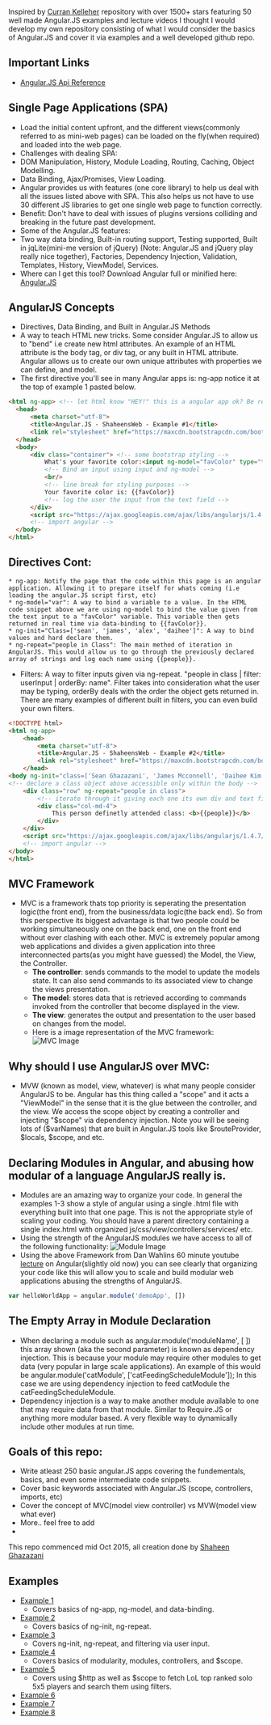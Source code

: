 Inspired by [Curran Kelleher](https://github.com/curran/portfolio) repository with over 1500+ stars featuring 50 well made Angular.JS examples and lecture videos I thought I would develop my own repository consisting of what I would consider the basics of Angular.JS and cover it via examples and a well developed github repo.

## Important Links
  * [Angular.JS Api Reference](https://docs.angularjs.org/api)

## Single Page Applications (SPA)
 * Load the initial content upfront, and the different views(commonly referred to as mini-web pages) can be loaded on the fly(when required) and loaded into the web page.
 * Challenges with dealing SPA: 
  * DOM Manipulation, History, Module Loading, Routing, Caching, Object Modelling.
  * Data Binding, Ajax/Promises, View Loading. 
 * Angular provides us with features (one core library) to help us deal with all the issues listed above with SPA. This also helps us not have to use 30 different JS libraries to get one single web page to function correctly. 
  * Benefit: Don't have to deal with issues of plugins versions colliding and breaking in the future past development.
 * Some of the Angular.JS features:
  * Two way data binding, Built-in routing support, Testing supported, Built in jqLite(mini-me version of jQuery) (Note: Angular.JS and jQuery play really nice together), Factories, Dependency Injection, Validation, Templates, History, ViewModel, Services. 
  * Where can I get this tool? Download Angular full or minified here: [Angular.JS](http://angularjs.org)

## AngularJS Concepts
 * Directives, Data Binding, and Built in Angular.JS Methods 
  * A way to teach HTML new tricks. Some consider Angular.JS to allow us to "bend" i.e create new html attributes. An example of an HTML attribute is the body tag, or div tag, or any built in HTML attribute. Angular allows us to create our own unique attributes with properties we can define, and model. 
  * The first directive you'll see in many Angular apps is: ng-app notice it at the top of example 1 pasted below. 
  ```html
 <html ng-app> <!-- let html know "HEY!" this is a angular app ok? Be ready.. -->
	<head> 
	    <meta charset="utf-8"> 
	    <title>Angular.JS - ShaheensWeb - Example #1</title>
		<link rel="stylesheet" href="https://maxcdn.bootstrapcdn.com/bootstrap/3.3.5/css/bootstrap.min.css"> 
	</head>
	<body>
		<div class="container"> <!-- some bootstrap styling --> 
		    What's your favorite color:<input ng-model="favColor" type="text"/> 
    	    <!-- Bind an input using input and ng-model -->
		    <br/> 
		    <!-- line break for styling purposes -->
    		Your favorite color is: {{favColor}} 
    		<!-- log the user the input from the text field -->
 		</div>
  		<script src="https://ajax.googleapis.com/ajax/libs/angularjs/1.4.7/angular.min.js"></script> 
  		<!-- import angular -->
	</body>
</html>
 ```
 ## Directives Cont:
 	* ng-app: Notify the page that the code within this page is an angular application. Allowing it to prepare itself for whats coming (i.e loading the angular.JS script first, etc)
 	* ng-model="var": A way to bind a variable to a value. In the HTML code snippet above we are using ng-model to bind the value given from the text input to a "favColor" variable. This variable then gets returned in real time via data-binding to {{favColor}}. 
 	* ng-init="Class=['sean', 'james', 'alex', 'daihee']": A way to bind values and hard declare them. 
 	* ng-repeat="people in Class": The main method of iteration in AngularJS. This would allow us to go through the previously declared array of strings and log each name using {{people}}. 
  * Filters: A way to filter inputs given via ng-repeat. "people in class | filter: userInput | orderBy: name". Filter takes into consideration what the user may be typing, orderBy deals with the order the object gets returned in. There are many examples of different built in filters, you can even build your own filters. 
```html
<!DOCTYPE html>
<html ng-app> 
	<head> 
    	<meta charset="utf-8"> 
    	<title>Angular.JS - ShaheensWeb - Example #2</title>
	    <link rel="stylesheet" href="https://maxcdn.bootstrapcdn.com/bootstrap/3.3.5/css/bootstrap.min.css"> 
	</head>
<body ng-init="class=['Sean Ghazazani', 'James Mcconnell', 'Daihee Kim', 'Alex Carlucci', 'Nick Corneau']">
<!-- declare a class object above accessible only within the body -->
	<div class="row" ng-repeat="people in class">  
  		<!-- iterate through it giving each one its own div and text field -->
  		<div class="col-md-4">
        	This person definetly attended class: <b>{{people}}</b>
    	</div>
    </div>
    <script src="https://ajax.googleapis.com/ajax/libs/angularjs/1.4.7/angular.min.js"></script> 
    <!-- import angular -->
</body>
</html>
 ```
## MVC Framework 
  * MVC is a framework thats top priority is seperating the presentation logic(the front end), from the business/data logic(the back end). So from this perspective its biggest advantage is that two people could be working simultaneously one on the back end, one on the front end without ever clashing with each other. MVC is extremely popular among web applications and divides a given application into three interconnected parts(as you might have guessed) the Model, the View, the Controller. 
  	* <b>The controller</b>: sends commands to the model to update the models state. It can also send commands to its associated view to change the views presentation. <br/>
  	* <b>The model</b>: stores data that is retrieved according to commands invoked from the controller that become displayed in the view. <br/>
  	* <b>The view</b>: generates the output and presentation to the user based on changes from the model. 
	* Here is a image representation of the MVC framework: <br/> 
![MVC Image](https://upload.wikimedia.org/wikipedia/commons/thumb/a/a0/MVC-Process.svg/500px-MVC-Process.svg.png)

## Why should I use AngularJS over MVC:
  * MVW (known as model, view, whatever) is what many people consider AngularJS to be. Angular has this thing called a "scope" and it acts a "ViewModel" in the sense that it is the glue between the controller, and the view. We access the scope object by creating a controller and injecting "$scope" via dependency injection. Note you will be seeing lots of ($varNames) that are built in Angular.JS tools like $routeProvider, $locals, $scope, and etc. 
 
## Declaring Modules in Angular, and abusing how modular of a language AngularJS really is.
 * Modules are an amazing way to organize your code. In general the examples 1-3 show a style of angular using a single .html file with everything built into that one page. This is not the appropriate style of scaling your coding. You should have a parent directory containing a single index.html with organized js/css/view/controllers/services/ etc. 
 * Using the strength of the AngularJS modules we have access to all of the following functionality:
![Module Image](http://i.imgur.com/lYpNFOG.png)
 * Using the above Framework from Dan Wahlins 60 minute youtube [lecture](https://www.youtube.com/watch?v=i9MHigUZKEM) on Angular(slightly old now) you can see clearly that organizing your code like this will allow you to scale and build modular web applications abusing the strengths of AngularJS. 
```javascript
var helloWorldApp = angular.module('demoApp', []) 
```
## The Empty Array in Module Declaration
  * When declaring a module such as angular.module('moduleName', [ ]) this array shown (aka the second parameter) is known as dependency injection. This is because your module may require other modules to get data (very popular in large scale applications). An example of this would be angular.module('catModule', ['catFeedingScheduleModule']); In this case we are using dependency injection to feed catModule the catFeedingScheduleModule. 
  * Dependency injection is a way to make another module available to one that may require data from that module. Similar to Require.JS or anything more modular based. A very flexible way to dynamically include other modules at run time. 
  
## Goals of this repo:
  * Write atleast 250 basic angular.JS apps covering the fundementals, basics, and even some intermediate code snippets.
  * Cover basic keywords associated with Angular.JS (scope, controllers, imports, etc)
  * Cover the concept of MVC(model view controller) vs MVW(model view what ever)
  * More.. feel free to add
  * 

This repo commenced mid Oct 2015, all creation done by [Shaheen Ghazazani](http://shaheensweb.me) 

## Examples
 * [Example 1](https://github.com/ShaheensWeb/250-angularJS-examples/blob/master/example1/index-example1.html)
 	* Covers basics of ng-app, ng-model, and data-binding.
 * [Example 2](https://github.com/ShaheensWeb/250-angularJS-examples/blob/master/example2/index-example2.html)
	* Covers basics of ng-init, ng-repeat. 
 * [Example 3](https://github.com/ShaheensWeb/250-angularJS-examples/blob/master/example3/index-example3.html)
 	* Covers ng-init, ng-repeat, and filtering via user input.
 * [Example 4](https://github.com/ShaheensWeb/250-angularJS-examples/tree/master/example4)
 	* Covers basics of modularity, modules, controllers, and $scope.
 * [Example 5](https://github.com/ShaheensWeb/250-angularJS-examples/tree/master/example5)
 	* Covers using $http as well as $scope to fetch LoL top ranked solo 5x5 players and search them using filters.  
 * [Example 6]()
 * [Example 7]()
 * [Example 8]()

